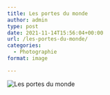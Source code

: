 ```yaml
---
title: Les portes du monde
author: admin
type: post
date: 2021-11-14T15:56:04+00:00
url: /les-portes-du-monde/
categories:
  - Photographie
format: image

---
```

![Les portes du monde](./dsc5898.jpg)